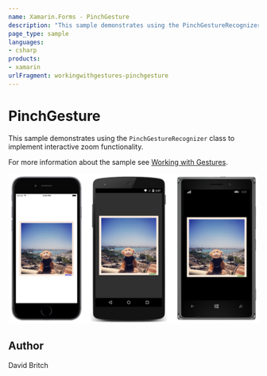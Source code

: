 ```yaml
---
name: Xamarin.Forms - PinchGesture
description: "This sample demonstrates using the PinchGestureRecognizer class to implement interactive zoom functionality."
page_type: sample
languages:
- csharp
products:
- xamarin
urlFragment: workingwithgestures-pinchgesture
---
```

# PinchGesture

This sample demonstrates using the `PinchGestureRecognizer` class to implement interactive zoom functionality.

For more information about the sample see [Working with Gestures](https://docs.microsoft.com/xamarin/xamarin-forms/app-fundamentals/gestures/pinch).

![PinchGesture application screenshot](Screenshots/01All.png "PinchGesture application screenshot")

## Author

David Britch

